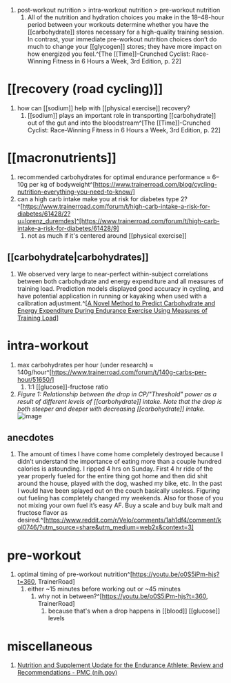 1. post-workout nutrition > intra-workout nutrition > pre-workout nutrition
	1. All of the nutrition and hydration choices you make in the 18–48-hour period between your workouts determine whether you have the [[carbohydrate]] stores necessary for a high-quality training session. In contrast, your immediate pre-workout nutrition choices don’t do much to change your [[glycogen]] stores; they have more impact on how energized you feel.^[The [[Time]]-Crunched Cyclist: Race-Winning Fitness in 6 Hours a Week, 3rd Edition, p. 22]

# [[recovery (road cycling)]]
1. how can [[sodium]] help with [[physical exercise]] recovery?
	1. [[sodium]] plays an important role in transporting [[carbohydrate]] out of the gut and into the bloodstream^[The [[Time]]-Crunched Cyclist: Race-Winning Fitness in 6 Hours a Week, 3rd Edition, p. 22]

# [[macronutrients]]
1. recommended carbohydrates for optimal endurance performance ≈ 6–10g per kg of bodyweight^[https://www.trainerroad.com/blog/cycling-nutrition-everything-you-need-to-know/]
2. can a high carb intake make you at risk for diabetes type 2?^[https://www.trainerroad.com/forum/t/high-carb-intake-a-risk-for-diabetes/61428/2?u=lorenz_duremdes]^[https://www.trainerroad.com/forum/t/high-carb-intake-a-risk-for-diabetes/61428/9]
	1. not as much if it's centered around [[physical exercise]]

## [[carbohydrate|carbohydrates]]
1. We observed very large to near-perfect within-subject correlations between both carbohydrate and energy expenditure and all measures of training load. Prediction models displayed good accuracy in cycling, and have potential application in running or kayaking when used with a calibration adjustment.^[[A Novel Method to Predict Carbohydrate and Energy Expenditure During Endurance Exercise Using Measures of Training Load](-)]

# intra-workout
1. max carbohydrates per hour (under research) ≈ 140g/hour^[https://www.trainerroad.com/forum/t/140g-carbs-per-hour/51650/]
	1. 1:1 [[glucose]]-fructose ratio
2. _Figure 1: Relationship between the drop in CP/"Threshold" power as a result of different levels of [[carbohydrate]] intake. Note that the drop is both steeper and deeper with decreasing [[carbohydrate]] intake._
![image](https://cdn.shopify.com/s/files/1/0537/6311/3136/files/OTS_power_decline_1024x1024.png?v=1649683696)
## anecdotes
1. The amount of times I have come home completely destroyed because I didn’t understand the importance of eating more than a couple hundred calories is astounding. I ripped 4 hrs on Sunday. First 4 hr ride of the year properly fueled for the entire thing got home and then did shit around the house, played with the dog, washed my bike, etc. In the past I would have been splayed out on the couch basically useless. Figuring out fueling has completely changed my weekends. Also for those of you not mixing your own fuel it’s easy AF. Buy a scale and buy bulk malt and fructose flavor as desired.^[https://www.reddit.com/r/Velo/comments/1ah1df4/comment/kol0746/?utm_source=share&utm_medium=web2x&context=3]

# pre-workout
1. optimal timing of pre-workout nutrition^[https://youtu.be/o0S5iPm-hjs?t=360, TrainerRoad]
	1. either ~15 minutes before working out or ~45 minutes
		1. why not in between?^[https://youtu.be/o0S5iPm-hjs?t=360, TrainerRoad]
			1. because that's when a drop happens in [[blood]] [[glucose]] levels

# miscellaneous
1. [Nutrition and Supplement Update for the Endurance Athlete: Review and Recommendations - PMC (nih.gov)](https://www.ncbi.nlm.nih.gov/pmc/articles/PMC6628334/)